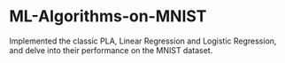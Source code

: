 # ML-Algorithms-on-MNIST
Implemented the classic PLA, Linear Regression and Logistic Regression, and delve into their performance on the MNIST dataset.
